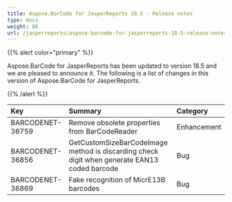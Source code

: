 ```yaml
---
title: Aspose.BarCode for JasperReports 18.5 - Release notes
type: docs
weight: 80
url: /jasperreports/aspose-barcode-for-jasperreports-18-5-release-notes/
---
```


{{% alert color="primary" %}} 

Aspose.BarCode for JasperReports has been updated to version 18.5 and we are pleased to announce it.
The following is a list of changes in this version of Aspose.BarCode for JasperReports.

{{% /alert %}} 

|**Key**|**Summary**|**Category**|
| :- | :- | :- |
|BARCODENET-36759|Remove obsolete properties from BarCodeReader|Enhancement|
|BARCODENET-36856|GetCustomSizeBarCodeImage method is discarding check digit when generate EAN13 coded barcode|Bug|
|BARCODENET-36869|Fake recognition of MicrE13B barcodes|Bug|

